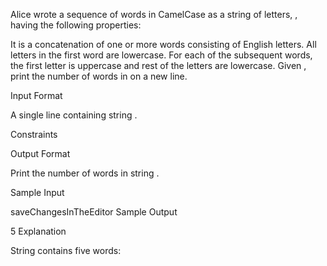 Alice wrote a sequence of words in CamelCase as a string of letters, , having the following properties:

It is a concatenation of one or more words consisting of English letters.
All letters in the first word are lowercase.
For each of the subsequent words, the first letter is uppercase and rest of the letters are lowercase.
Given , print the number of words in  on a new line.

Input Format

A single line containing string .

Constraints

Output Format

Print the number of words in string .

Sample Input

saveChangesInTheEditor
Sample Output

5
Explanation

String  contains five words:

